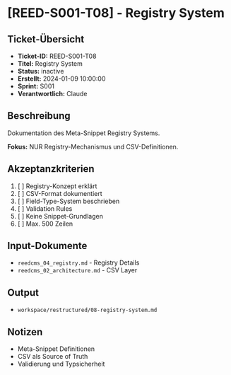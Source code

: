 # [REED-S001-T08] - Registry System

## Ticket-Übersicht
- **Ticket-ID:** REED-S001-T08
- **Titel:** Registry System
- **Status:** inactive
- **Erstellt:** 2024-01-09 10:00:00
- **Sprint:** S001
- **Verantwortlich:** Claude

## Beschreibung
Dokumentation des Meta-Snippet Registry Systems.

**Fokus:** NUR Registry-Mechanismus und CSV-Definitionen.

## Akzeptanzkriterien
1. [ ] Registry-Konzept erklärt
2. [ ] CSV-Format dokumentiert
3. [ ] Field-Type-System beschrieben
4. [ ] Validation Rules
5. [ ] Keine Snippet-Grundlagen
6. [ ] Max. 500 Zeilen

## Input-Dokumente
- `reedcms_04_registry.md` - Registry Details
- `reedcms_02_architecture.md` - CSV Layer

## Output
- `workspace/restructured/08-registry-system.md`

## Notizen
- Meta-Snippet Definitionen
- CSV als Source of Truth
- Validierung und Typsicherheit